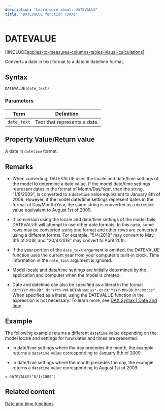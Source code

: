 ```yaml
---
description: "Learn more about: DATEVALUE"
title: "DATEVALUE function (DAX)"
---
```

# DATEVALUE

[!INCLUDE[applies-to-measures-columns-tables-visual-calculations](includes/applies-to-measures-columns-tables-visual-calculations.md)]

Converts a date in text format to a date in datetime format.  
  
## Syntax  
  
```dax
DATEVALUE(date_text)  
```
  
### Parameters  
  
|Term|Definition|  
|--------|--------------|  
|`date_text`|Text that represents a date.|  
  
## Property Value/Return value  

A date in `datetime` format.  
  
## Remarks

- When converting, DATEVALUE uses the locale and date/time settings of the model to determine a date value. If the model date/time settings represent dates in the format of Month/Day/Year, then the string, "1/8/2009", is converted to a `datetime` value equivalent to January 8th of 2009. However, if the model date/time settings represent dates in the format of Day/Month/Year, the same string is converted as a `datetime` value equivalent to August 1st of 2009.  

- If conversion using the locale and date/time settings of the model fails, DATEVALUE will attempt to use other date formats. In this case, some rows may be converted using one format and other rows are converted using a different format. For example, "5/4/2018" may convert to May 4th of 2018, and "20/4/2018" may convert to April 20th. 
  
- If the year portion of the `date_text` argument is omitted, the DATEVALUE function uses the current year from your computer's built-in clock. Time information in the `date_text` argument is ignored.  

- Model locale and data/time settings are initially determined by the application and computer when the model is created.

- Date and datetime can also be specified as a literal in the format `dt"YYYY-MM-DD"`, `dt"YYYY-MM-DDThh:mm:ss"`, or `dt"YYYY-MM-DD hh:mm:ss"`. When specified as a literal, using the DATEVALUE function in the expression is not necessary. To learn more, see [DAX Syntax | Date and time](dax-syntax-reference.md#date-and-time).

## Example  

The following example returns a different `datetime` value depending on the model locale and settings for how dates and times are presented.  
  
- In date/time settings where the day precedes the month, the example returns a `datetime` value corresponding to January 8th of 2009.  
  
- In date/time settings where the month precedes the day, the example returns a `datetime` value corresponding to August 1st of 2009.  
  
```dax
= DATEVALUE("8/1/2009")  
```
  
## Related content

[Date and time functions](date-and-time-functions-dax.md)  
